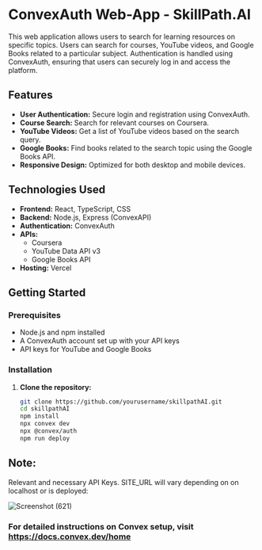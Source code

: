 # ConvexAuth Web-App - SkillPath.AI

This web application allows users to search for learning resources on specific topics. Users can search for courses, YouTube videos, and Google Books related to a particular subject. Authentication is handled using ConvexAuth, ensuring that users can securely log in and access the platform.

## Features

- **User Authentication:** Secure login and registration using ConvexAuth.
- **Course Search:** Search for relevant courses on Coursera.
- **YouTube Videos:** Get a list of YouTube videos based on the search query.
- **Google Books:** Find books related to the search topic using the Google Books API.
- **Responsive Design:** Optimized for both desktop and mobile devices.

## Technologies Used

- **Frontend:** React, TypeScript, CSS
- **Backend:** Node.js, Express (ConvexAPI)
- **Authentication:** ConvexAuth
- **APIs:** 
  - Coursera
  - YouTube Data API v3
  - Google Books API
- **Hosting:** Vercel

## Getting Started

### Prerequisites

- Node.js and npm installed
- A ConvexAuth account set up with your API keys
- API keys for YouTube and Google Books

### Installation

1. **Clone the repository:**

   ```bash
   git clone https://github.com/yourusername/skillpathAI.git
   cd skillpathAI
   npm install
   npx convex dev
   npx @convex/auth
   npm run deploy
   
## Note:

Relevant and necessary API Keys. SITE_URL will vary depending on on localhost or is deployed:

![Screenshot (621)](https://github.com/user-attachments/assets/547e78e3-5225-4bea-948d-81c265fa9555)


### For detailed instructions on Convex setup, visit https://docs.convex.dev/home
